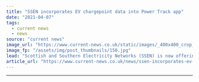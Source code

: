 ```yaml
---
title: "SSEN incorporates EV chargepoint data into Power Track app"
date: "2021-04-07"
tags: 
  - current news
  - news
source: "current news"
image_url: "https://www.current-news.co.uk/static/images/_400x400_crop_center-center/ImageGen-SSE.jpg"
image_fp: "/assets/img/post_thumbnails/150.jpg"
lead: "​Scottish and Southern Electricity Networks (SSEN) is now offering data on electric vehicle (EV) chargepoint availability within its Power Track app."
article_url: "https://www.current-news.co.uk/news/ssen-incorporates-ev-chargepoint-data-into-power-track-app?utm_source=rss-feeds&utm_medium=rss&utm_campaign=rss"
---
```


---
